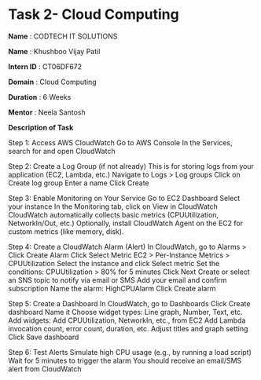 # Task 2- Cloud Computing

**Name** : CODTECH IT SOLUTIONS

**Name** : Khushboo Vijay Patil

**Intern ID** : CT06DF672

**Domain** : Cloud Computing

**Duration** : 6 Weeks

**Mentor** : Neela Santosh

**Description of Task**

Step 1: Access AWS CloudWatch
Go to AWS Console
In the Services, search for and open CloudWatch

Step 2: Create a Log Group (if not already)
This is for storing logs from your application (EC2, Lambda, etc.)
Navigate to Logs > Log groups
Click on Create log group
Enter a name 
Click Create

Step 3: Enable Monitoring on Your Service
Go to EC2 Dashboard
Select your instance
In the Monitoring tab, click on View in CloudWatch
CloudWatch automatically collects basic metrics (CPUUtilization, NetworkIn/Out, etc.)
Optionally, install CloudWatch Agent on the EC2 for custom metrics (like memory, disk).

Step 4: Create a CloudWatch Alarm (Alert)
In CloudWatch, go to Alarms > Click Create Alarm
Click Select Metric
EC2 > Per-Instance Metrics > CPUUtilization
Select the instance and click Select metric
Set the conditions:
CPUUtilization > 80% for 5 minutes
Click Next
Create or select an SNS topic to notify via email or SMS
Add your email and confirm subscription
Name the alarm: HighCPUAlarm
Click Create alarm

Step 5: Create a Dashboard
In CloudWatch, go to Dashboards
Click Create dashboard
Name it
Choose widget types:
Line graph, Number, Text, etc.
Add widgets:
Add CPUUtilization, NetworkIn, etc., from EC2
Add Lambda invocation count, error count, duration, etc.
Adjust titles and graph setting
Click Save dashboard

Step 6: Test Alerts
Simulate high CPU usage (e.g., by running a load script)
Wait for 5 minutes to trigger the alarm
You should receive an email/SMS alert from CloudWatch
